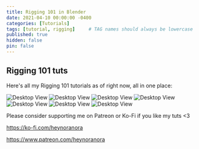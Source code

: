 ```yaml
---
title: Rigging 101 in Blender
date: 2021-04-10 00:00:00 -0400
categories: [Tutorials]
tags: [tutorial, rigging]     # TAG names should always be lowercase
published: true
hidden: false
pin: false
---
```

## Rigging 101 tuts

Here's all my Rigging 101 tutorials as of right now, all in one place:

![Desktop View](https://i.ibb.co/hshMTWf/01-Getting-Started-Rigging.png)
![Desktop View](https://i.ibb.co/q0CWgxC/02-The-Bone-Zone.png)
![Desktop View](https://i.ibb.co/w6g3WRF/03-Bone-Placement-Spine.png)
![Desktop View](https://i.ibb.co/Hn4Wh12/04-Bone-Placement-Leg.png)
![Desktop View](https://i.ibb.co/NtMBbbs/05-Bone-Placement-Arm.png)
![Desktop View](https://i.ibb.co/rZVkvSx/06-Bone-Placement-Fingers.png)
![Desktop View](https://i.ibb.co/jzDKbpN/07-Aligning-Bone-Rolls.png)

Please consider supporting me on Patreon or Ko-Fi if you like my tuts <3

<https://ko-fi.com/heynoranora>

<https://www.patreon.com/heynoranora>
